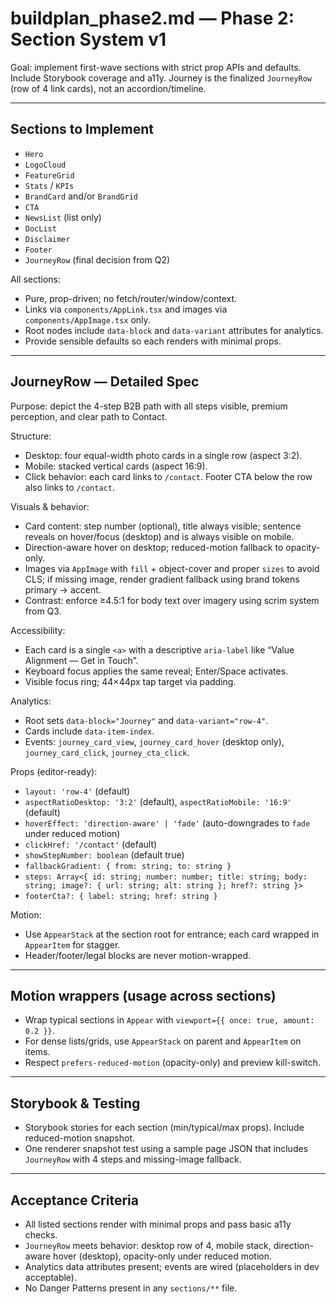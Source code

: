 # buildplan_phase2.md — Phase 2: Section System v1

Goal: implement first-wave sections with strict prop APIs and defaults. Include Storybook coverage and a11y. Journey is the finalized `JourneyRow` (row of 4 link cards), not an accordion/timeline.

---

## Sections to Implement

- `Hero`
- `LogoCloud`
- `FeatureGrid`
- `Stats` / `KPIs`
- `BrandCard` and/or `BrandGrid`
- `CTA`
- `NewsList` (list only)
- `DocList`
- `Disclaimer`
- `Footer`
- `JourneyRow` (final decision from Q2)

All sections:
- Pure, prop-driven; no fetch/router/window/context.
- Links via `components/AppLink.tsx` and images via `components/AppImage.tsx` only.
- Root nodes include `data-block` and `data-variant` attributes for analytics.
- Provide sensible defaults so each renders with minimal props.

---

## JourneyRow — Detailed Spec

Purpose: depict the 4-step B2B path with all steps visible, premium perception, and clear path to Contact.

Structure:
- Desktop: four equal-width photo cards in a single row (aspect 3:2).
- Mobile: stacked vertical cards (aspect 16:9).
- Click behavior: each card links to `/contact`. Footer CTA below the row also links to `/contact`.

Visuals & behavior:
- Card content: step number (optional), title always visible; sentence reveals on hover/focus (desktop) and is always visible on mobile.
- Direction-aware hover on desktop; reduced-motion fallback to opacity-only.
- Images via `AppImage` with `fill` + object-cover and proper `sizes` to avoid CLS; if missing image, render gradient fallback using brand tokens primary → accent.
- Contrast: enforce ≥4.5:1 for body text over imagery using scrim system from Q3.

Accessibility:
- Each card is a single `<a>` with a descriptive `aria-label` like “Value Alignment — Get in Touch”.
- Keyboard focus applies the same reveal; Enter/Space activates.
- Visible focus ring; 44×44px tap target via padding.

Analytics:
- Root sets `data-block="Journey"` and `data-variant="row-4"`.
- Cards include `data-item-index`.
- Events: `journey_card_view`, `journey_card_hover` (desktop only), `journey_card_click`, `journey_cta_click`.

Props (editor-ready):
- `layout: 'row-4'` (default)
- `aspectRatioDesktop: '3:2'` (default), `aspectRatioMobile: '16:9'` (default)
- `hoverEffect: 'direction-aware' | 'fade'` (auto-downgrades to `fade` under reduced motion)
- `clickHref: '/contact'` (default)
- `showStepNumber: boolean` (default true)
- `fallbackGradient: { from: string; to: string }`
- `steps: Array<{ id: string; number: number; title: string; body: string; image?: { url: string; alt: string }; href?: string }>`
- `footerCta?: { label: string; href: string }`

Motion:
- Use `AppearStack` at the section root for entrance; each card wrapped in `AppearItem` for stagger.
- Header/footer/legal blocks are never motion-wrapped.

---

## Motion wrappers (usage across sections)

- Wrap typical sections in `Appear` with `viewport={{ once: true, amount: 0.2 }}`.
- For dense lists/grids, use `AppearStack` on parent and `AppearItem` on items.
- Respect `prefers-reduced-motion` (opacity-only) and preview kill-switch.

---

## Storybook & Testing

- Storybook stories for each section (min/typical/max props). Include reduced-motion snapshot.
- One renderer snapshot test using a sample page JSON that includes `JourneyRow` with 4 steps and missing-image fallback.

---

## Acceptance Criteria

- All listed sections render with minimal props and pass basic a11y checks.
- `JourneyRow` meets behavior: desktop row of 4, mobile stack, direction-aware hover (desktop), opacity-only under reduced motion.
- Analytics data attributes present; events are wired (placeholders in dev acceptable).
- No Danger Patterns present in any `sections/**` file.


